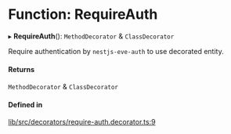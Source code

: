 # Function: RequireAuth

▸ **RequireAuth**(): `MethodDecorator` & `ClassDecorator`

Require authentication by `nestjs-eve-auth` to use decorated entity.

#### Returns

`MethodDecorator` & `ClassDecorator`

#### Defined in

[lib/src/decorators/require-auth.decorator.ts:9](https://github.com/joonashak/nestjs-eve-auth/blob/2fa8073/lib/src/decorators/require-auth.decorator.ts#L9)
